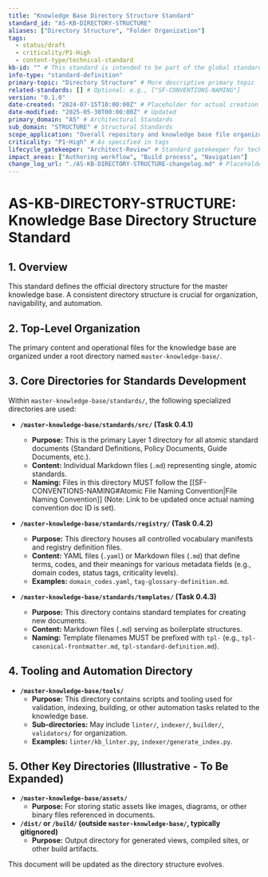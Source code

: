 ```yaml
---
title: "Knowledge Base Directory Structure Standard"
standard_id: "AS-KB-DIRECTORY-STRUCTURE"
aliases: ["Directory Structure", "Folder Organization"]
tags:
  - status/draft
  - criticality/P1-High
  - content-type/technical-standard
kb-id: "" # This standard is intended to be part of the global standards
info-type: "standard-definition"
primary-topic: "Directory Structure" # More descriptive primary topic
related-standards: [] # Optional: e.g., ["SF-CONVENTIONS-NAMING"]
version: "0.1.0"
date-created: "2024-07-15T10:00:00Z" # Placeholder for actual creation date
date-modified: "2025-05-30T00:00:00Z" # Updated
primary_domain: "AS" # Architectural Standards
sub_domain: "STRUCTURE" # Structural Standards
scope_application: "Overall repository and knowledge base file organization."
criticality: "P1-High" # As specified in tags
lifecycle_gatekeeper: "Architect-Review" # Standard gatekeeper for technical standards
impact_areas: ["Authoring workflow", "Build process", "Navigation"]
change_log_url: "./AS-KB-DIRECTORY-STRUCTURE-changelog.md" # Placeholder for changelog file
---
```


# AS-KB-DIRECTORY-STRUCTURE: Knowledge Base Directory Structure Standard

## 1. Overview

This standard defines the official directory structure for the master knowledge base. A consistent directory structure is crucial for organization, navigability, and automation.

## 2. Top-Level Organization

The primary content and operational files for the knowledge base are organized under a root directory named `master-knowledge-base/`.

## 3. Core Directories for Standards Development

Within `master-knowledge-base/standards/`, the following specialized directories are used:

*   **`/master-knowledge-base/standards/src/` (Task 0.4.1)**
    *   **Purpose:** This is the primary Layer 1 directory for all atomic standard documents (Standard Definitions, Policy Documents, Guide Documents, etc.).
    *   **Content:** Individual Markdown files (`.md`) representing single, atomic standards.
    *   **Naming:** Files in this directory MUST follow the [[SF-CONVENTIONS-NAMING#Atomic File Naming Convention|File Naming Convention]] (Note: Link to be updated once actual naming convention doc ID is set).

*   **`/master-knowledge-base/standards/registry/` (Task 0.4.2)**
    *   **Purpose:** This directory houses all controlled vocabulary manifests and registry definition files.
    *   **Content:** YAML files (`.yaml`) or Markdown files (`.md`) that define terms, codes, and their meanings for various metadata fields (e.g., domain codes, status tags, criticality levels).
    *   **Examples:** `domain_codes.yaml`, `tag-glossary-definition.md`.

*   **`/master-knowledge-base/standards/templates/` (Task 0.4.3)**
    *   **Purpose:** This directory contains standard templates for creating new documents.
    *   **Content:** Markdown files (`.md`) serving as boilerplate structures.
    *   **Naming:** Template filenames MUST be prefixed with `tpl-` (e.g., `tpl-canonical-frontmatter.md`, `tpl-standard-definition.md`).

## 4. Tooling and Automation Directory

*   **`/master-knowledge-base/tools/`**
    *   **Purpose:** This directory contains scripts and tooling used for validation, indexing, building, or other automation tasks related to the knowledge base.
    *   **Sub-directories:** May include `linter/`, `indexer/`, `builder/`, `validators/` for organization.
    *   **Examples:** `linter/kb_linter.py`, `indexer/generate_index.py`.

## 5. Other Key Directories (Illustrative - To Be Expanded)

*   **`/master-knowledge-base/assets/`**
    *   **Purpose:** For storing static assets like images, diagrams, or other binary files referenced in documents.
*   **`/dist/` or `/build/` (outside `master-knowledge-base/`, typically gitignored)**
    *   **Purpose:** Output directory for generated views, compiled sites, or other build artifacts.

This document will be updated as the directory structure evolves.
```
